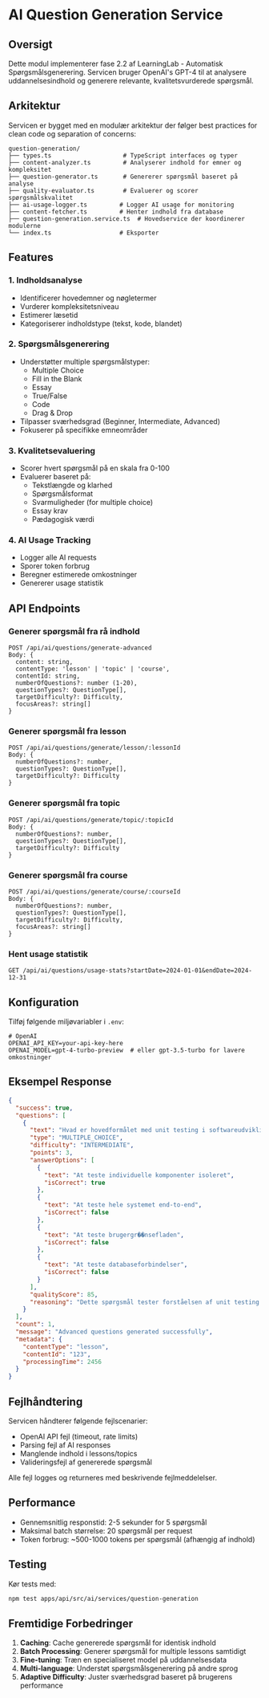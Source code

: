 # AI Question Generation Service

## Oversigt

Dette modul implementerer fase 2.2 af LearningLab - Automatisk Spørgsmålsgenerering. Servicen bruger OpenAI's GPT-4 til at analysere uddannelsesindhold og generere relevante, kvalitetsvurderede spørgsmål.

## Arkitektur

Servicen er bygget med en modulær arkitektur der følger best practices for clean code og separation of concerns:

```
question-generation/
├── types.ts                    # TypeScript interfaces og typer
├── content-analyzer.ts         # Analyserer indhold for emner og kompleksitet
├── question-generator.ts       # Genererer spørgsmål baseret på analyse
├── quality-evaluator.ts        # Evaluerer og scorer spørgsmålskvalitet
├── ai-usage-logger.ts         # Logger AI usage for monitoring
├── content-fetcher.ts         # Henter indhold fra database
├── question-generation.service.ts  # Hovedservice der koordinerer modulerne
└── index.ts                   # Eksporter
```

## Features

### 1. Indholdsanalyse
- Identificerer hovedemner og nøgletermer
- Vurderer kompleksitetsniveau
- Estimerer læsetid
- Kategoriserer indholdstype (tekst, kode, blandet)

### 2. Spørgsmålsgenerering
- Understøtter multiple spørgsmålstyper:
  - Multiple Choice
  - Fill in the Blank
  - Essay
  - True/False
  - Code
  - Drag & Drop
- Tilpasser sværhedsgrad (Beginner, Intermediate, Advanced)
- Fokuserer på specifikke emneområder

### 3. Kvalitetsevaluering
- Scorer hvert spørgsmål på en skala fra 0-100
- Evaluerer baseret på:
  - Tekstlængde og klarhed
  - Spørgsmålsformat
  - Svarmuligheder (for multiple choice)
  - Essay krav
  - Pædagogisk værdi

### 4. AI Usage Tracking
- Logger alle AI requests
- Sporer token forbrug
- Beregner estimerede omkostninger
- Genererer usage statistik

## API Endpoints

### Generer spørgsmål fra rå indhold
```
POST /api/ai/questions/generate-advanced
Body: {
  content: string,
  contentType: 'lesson' | 'topic' | 'course',
  contentId: string,
  numberOfQuestions?: number (1-20),
  questionTypes?: QuestionType[],
  targetDifficulty?: Difficulty,
  focusAreas?: string[]
}
```

### Generer spørgsmål fra lesson
```
POST /api/ai/questions/generate/lesson/:lessonId
Body: {
  numberOfQuestions?: number,
  questionTypes?: QuestionType[],
  targetDifficulty?: Difficulty
}
```

### Generer spørgsmål fra topic
```
POST /api/ai/questions/generate/topic/:topicId
Body: {
  numberOfQuestions?: number,
  questionTypes?: QuestionType[],
  targetDifficulty?: Difficulty
}
```

### Generer spørgsmål fra course
```
POST /api/ai/questions/generate/course/:courseId
Body: {
  numberOfQuestions?: number,
  questionTypes?: QuestionType[],
  targetDifficulty?: Difficulty,
  focusAreas?: string[]
}
```

### Hent usage statistik
```
GET /api/ai/questions/usage-stats?startDate=2024-01-01&endDate=2024-12-31
```

## Konfiguration

Tilføj følgende miljøvariabler i `.env`:

```env
# OpenAI
OPENAI_API_KEY=your-api-key-here
OPENAI_MODEL=gpt-4-turbo-preview  # eller gpt-3.5-turbo for lavere omkostninger
```

## Eksempel Response

```json
{
  "success": true,
  "questions": [
    {
      "text": "Hvad er hovedformålet med unit testing i softwareudvikling?",
      "type": "MULTIPLE_CHOICE",
      "difficulty": "INTERMEDIATE",
      "points": 3,
      "answerOptions": [
        {
          "text": "At teste individuelle komponenter isoleret",
          "isCorrect": true
        },
        {
          "text": "At teste hele systemet end-to-end",
          "isCorrect": false
        },
        {
          "text": "At teste brugergr��nsefladen",
          "isCorrect": false
        },
        {
          "text": "At teste databaseforbindelser",
          "isCorrect": false
        }
      ],
      "qualityScore": 85,
      "reasoning": "Dette spørgsmål tester forståelsen af unit testing konceptet, som er et kernebegreb i materialet"
    }
  ],
  "count": 1,
  "message": "Advanced questions generated successfully",
  "metadata": {
    "contentType": "lesson",
    "contentId": "123",
    "processingTime": 2456
  }
}
```

## Fejlhåndtering

Servicen håndterer følgende fejlscenarier:
- OpenAI API fejl (timeout, rate limits)
- Parsing fejl af AI responses
- Manglende indhold i lessons/topics
- Valideringsfejl af genererede spørgsmål

Alle fejl logges og returneres med beskrivende fejlmeddelelser.

## Performance

- Gennemsnitlig responstid: 2-5 sekunder for 5 spørgsmål
- Maksimal batch størrelse: 20 spørgsmål per request
- Token forbrug: ~500-1000 tokens per spørgsmål (afhængig af indhold)

## Testing

Kør tests med:
```bash
npm test apps/api/src/ai/services/question-generation
```

## Fremtidige Forbedringer

1. **Caching**: Cache genererede spørgsmål for identisk indhold
2. **Batch Processing**: Generer spørgsmål for multiple lessons samtidigt
3. **Fine-tuning**: Træn en specialiseret model på uddannelsesdata
4. **Multi-language**: Understøt spørgsmålsgenerering på andre sprog
5. **Adaptive Difficulty**: Juster sværhedsgrad baseret på brugerens performance